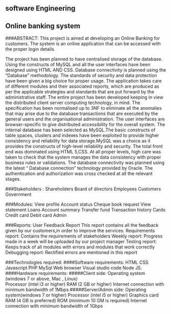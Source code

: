 ## software Engineering 

## Online banking system

###ABSTRACT:
  This project is aimed at developing an Online Banking for customers. The system is an online application that can be accessed with the proper login details.
  
The project has been planned to have  centralised storage of the database. Using the constructs of MySQL and all the user interfaces have been designed using HTML AND CSS. Database connectivity is planned using the “Database” methodology. The standards of security and data protection have been given a big choice for proper usage. The application takes care of different modules and their associated reports, which are produced as per the applicable strategies and standards that are put forward by the administrative staff.
The entire project has been developed keeping in view the distributed client server computing technology, in mind. The specification has been normalised up to 3NF to eliminate all the anomalies that may arise due to the database transactions that are executed by the general users and the organisational administration. The user interfaces are browser-specific to give distributed accessibility for the overall system. The internal database has been selected as MySQL.The basic constructs of table spaces, clusters and indexes have been exploited to provide higher consistency and reliability for data storage.MySQL was a choice as it provides the constructs of high-level reliability and security. The total front end was dominated using HTML 5,CSS. At all proper levels, high care was taken to check that the system manages the data consistency with proper business rules or validations. The database connectivity was planned using the latest “ Database connection” technology provided by Oracle. The authentication and authorization was cross checked at all the relevant stages.

###Stakeholders :
 Shareholders
 Board of directors
 Employees
 Customers
 Government
 
 ###Modules:
View profile
Account status
Cheque book request
View statement
Loans
Account summary
Transfer fund
Transaction history
Cards
Credit card
Debit card
Admin

###Reports:
User Feedback Report
  This report contains all the feedback given by our customers,in order to improve the services.
Requirements report:
  Contains the requirements of stakeholders
Weekly report:
  Progress made in a week will be uploaded by our project manager
Testing report:
  Keeps track of all modules with errors and modules that work correctly
Debugging report:
  Rectified errors are mentioned in this report
  
  ###Technologies required:
  ####Software requirements:
    HTML
    CSS
    Javascript
    PHP
    MySql
    Web browser
    Visual studio code
    Node JS.
  ####Hardware requirements:
   #####Client side:
  Operating system (windows 7 or above, Mac , Linux)  
  Processor (intel i3 or higher)
  RAM (2 GB or higher)
  Internet connection with minimum bandwidth of 1Mbps
#####Server/Admin side:
  Operating system(windows 7 or higher)
  Processor (intel i5 or higher)
  Graphics card
  RAM (4 GB is preferred)
  ROM (minimum 10 GM is required)
  Internet connection with minimum bandwidth of 1Gbps

  


